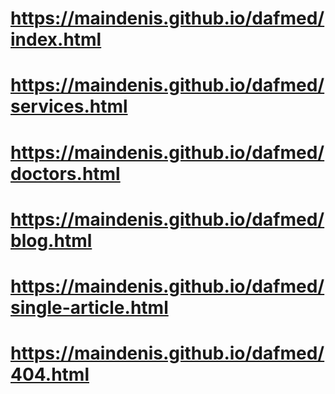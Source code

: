 # https://maindenis.github.io/dafmed/index.html
# https://maindenis.github.io/dafmed/services.html
# https://maindenis.github.io/dafmed/doctors.html
# https://maindenis.github.io/dafmed/blog.html
# https://maindenis.github.io/dafmed/single-article.html
# https://maindenis.github.io/dafmed/404.html